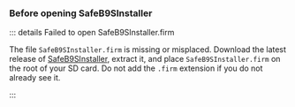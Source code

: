 
### Before opening SafeB9SInstaller

::: details Failed to open SafeB9SInstaller.firm

The file `SafeB9SInstaller.firm` is missing or misplaced. Download the latest release of [SafeB9SInstaller](https://github.com/d0k3/SafeB9SInstaller/releases/download/v0.0.7/SafeB9SInstaller-20170605-122940.zip), extract it, and place `SafeB9SInstaller.firm` on the root of your SD card. Do not add the `.firm` extension if you do not already see it.

:::

<!--@include: ./_include/troubleshooting-sb9si-common.md -->
